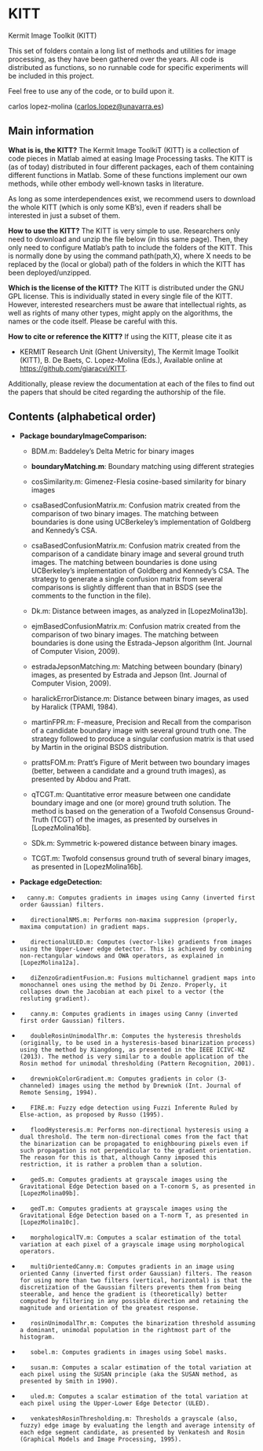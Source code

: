 # KITT
Kermit Image Toolkit (KITT)

This set of folders contain a long list of methods and utilities for image processing, as they have been gathered over the years. All code is distributed as functions, so no runnable code for specific experiments will be included in this project.

Feel free to use any of the code, or to build upon it.

carlos lopez-molina (carlos.lopez@unavarra.es)


## Main information

**What is is, the KITT?** The Kermit Image ToolkiT (KITT) is a collection of code pieces in Matlab aimed at easing Image Processing tasks. The KITT is (as of today) distributed in four different packages, each of them containing different functions in Matlab. Some of these functions implement our own methods, while other embody well-known tasks in literature.

As long as some interdependences exist, we recommend users to download the whole KITT (which is only some KB’s), even if readers shall be interested in just a subset of them.

**How to use the KITT?**  The KITT is very simple to use. Researchers only need to download and unzip the file below (in this same page). Then, they only need to configure Matlab’s path to include the folders of the KITT. This is normally done by using the command path(path,X), where X needs to be replaced by the (local or global) path of the folders in which the KITT has been deployed/unzipped.

**Which is the license of the KITT?** The KITT is distributed under the GNU GPL license. This is individually stated in every single file of the KITT. However, interested researchers must be aware that intellectual rights, as well as rights of many other types, might apply on the algorithms, the names or the code itself. Please be careful with this.

**How to cite or reference the KITT?** If using the KITT, please cite it as

*	KERMIT Research Unit (Ghent University), The Kermit Image Toolkit (KITT), B. De Baets, C. Lopez-Molina (Eds.), Available online at https://github.com/giaracvi/KITT.
	
Additionally, please review the documentation at each of the files to find out the papers that should be cited regarding the authorship of the file.

## Contents (alphabetical order)

*	**Package boundaryImageComparison:**
	*	BDM.m: Baddeley’s Delta Metric for binary images

	*	**boundaryMatching.m**: Boundary matching using different strategies

	*	cosSimilarity.m: Gimenez-Flesia cosine-based similarity for binary images

	*	csaBasedConfusionMatrix.m: Confusion matrix created from the comparison of two binary images. The matching between boundaries is done using UCBerkeley’s implementation of Goldberg and Kennedy’s CSA.

	*	csaBasedConfusionMatrix.m: Confusion matrix created from the comparison of a candidate binary image and several ground truth images. The matching between boundaries is done using UCBerkeley’s implementation of Goldberg and Kennedy’s CSA. The strategy to generate a single confusion matrix from several comparisons is slightly different than that in BSDS (see the comments to the function in the file).

	*	Dk.m: Distance between images, as analyzed in [LopezMolina13b].

	*	ejmBasedConfusionMatrix.m: Confusion matrix created from the comparison of two binary images. The matching between boundaries is done using the Estrada-Jepson algorithm (Int. Journal of Computer Vision, 2009).

	*	estradaJepsonMatching.m: Matching between boundary (binary) images, as presented by Estrada and Jepson (Int. Journal of Computer Vision, 2009).

	*	haralickErrorDistance.m: Distance between binary images, as used by Haralick (TPAMI, 1984).

	*	martinFPR.m: F-measure, Precision and Recall from the comparison of a candidate boundary image with several ground truth one. The strategy followed to produce a singular confusion matrix is that used by Martin in the original BSDS distribution.

	*	prattsFOM.m: Pratt’s Figure of Merit between two boundary images (better, between a candidate and a ground truth images), as presented by Abdou and Pratt.

	*	qTCGT.m: Quantitative error measure between one candidate boundary image and one (or more) ground truth solution. The method is based on the generation of a Twofold Consensus Ground-Truth (TCGT) of the images, as presented by ourselves in [LopezMolina16b].

	*	SDk.m: Symmetric k-powered distance between binary images.

	*	TCGT.m: Twofold consensus ground truth of several binary images, as presented in [LopezMolina16b].
		
*	**Package edgeDetection:**

*		canny.m: Computes gradients in images using Canny (inverted first order Gaussian) filters.

*        directionalNMS.m: Performs non-maxima suppresion (properly, maxima computation) in gradient maps.

*        directionalULED.m: Computes (vector-like) gradients from images using the Upper-Lower edge detector. This is achieved by combining non-rectangular windows and OWA operators, as explained in [LopezMolina12a].

*        diZenzoGradientFusion.m: Fusions multichannel gradient maps into monochannel ones using the method by Di Zenzo. Properly, it collapses down the Jacobian at each pixel to a vector (the resluting gradient).

*        canny.m: Computes gradients in images using Canny (inverted first order Gaussian) filters.

*        doubleRosinUnimodalThr.m: Computes the hysteresis thresholds (originally, to be used in a hysteresis-based binarization process) using the method by Xiangdong, as presented in the IEEE ICIVC-NZ (2013). The method is very similar to a double application of the Rosin method for unimodal thresholding (Pattern Recognition, 2001).

*        drewniokColorGradient.m: Computes gradients in color (3-channeled) images using the method by Drewniok (Int. Journal of Remote Sensing, 1994).

*        FIRE.m: Fuzzy edge detection using Fuzzi Inferente Ruled by Else-action, as proposed by Russo (1995).

*        floodHysteresis.m: Performs non-directional hysteresis using a dual threshold. The term non-directional comes from the fact that the binarization can be propagated to enighbouring pixels even if such propagation is not perpendicular to the gradient orientation. The reason for this is that, although Canny imposed this restriction, it is rather a problem than a solution.

*        gedS.m: Computes gradients at grayscale images using the Gravitational Edge Detection based on a T-conorm S, as presented in [LopezMolina09b].

*        gedT.m: Computes gradients at grayscale images using the Gravitational Edge Detection based on a T-norm T, as presented in [LopezMolina10c].

*        morphologicalTV.m: Computes a scalar estimation of the total variation at each pixel of a grayscale image using morphological operators.

*        multiOrientedCanny.m: Computes gradients in an image using oriented Canny (inverted first order Gaussian) filters. The reason for using more than two filters (vertical, horizontal) is that the discretization of the Gaussian filters prevents them from being steerable, and hence the gradient is (theoretically) better computed by filtering in any possible direction and retaining the magnitude and orientation of the greatest response.

*        rosinUnimodalThr.m: Computes the binarization threshold assuming a dominant, unimodal population in the rightmost part of the histogram.

*        sobel.m: Computes gradients in images using Sobel masks.

*        susan.m: Computes a scalar estimation of the total variation at each pixel using the SUSAN principle (aka the SUSAN method, as presented by Smith in 1990).

*        uled.m: Computes a scalar estimation of the total variation at each pixel using the Upper-Lower Edge Detector (ULED).

*        venkateshRosinThresholding.m: Thresholds a grayscale (also, fuzzy) edge image by evaluating the length and average intensity of each edge segment candidate, as presented by Venkatesh and Rosin (Graphical Models and Image Processing, 1995).
